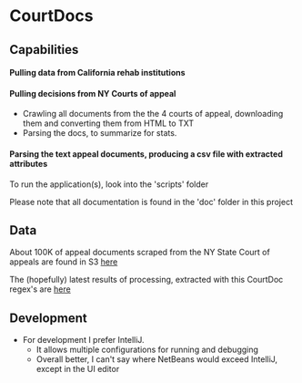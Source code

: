 # CourtDocs

## Capabilities

#### Pulling data from California rehab institutions
#### Pulling decisions from NY Courts of appeal
* Crawling all documents from the the 4 courts of appeal, downloading them and converting them from HTML to TXT
* Parsing the docs, to summarize for stats.
#### Parsing the text appeal documents, producing a csv file with extracted attributes

To run the application(s), look into the 'scripts' folder


Please note that all documentation is found in the 'doc' folder in this project

## Data

About 100K of appeal documents scraped from the NY State Court of appeals are found in S3 
[here](https://s3-us-west-2.amazonaws.com/darpa-memex/CourtDocs/court_documents.tar)

The (hopefully) latest results of processing, extracted with this CourtDoc regex's are 
[here](https://s3-us-west-2.amazonaws.com/darpa-memex/CourtDocs/CourtDocs-Output.zip)

## Development
* For development I prefer IntelliJ.
    * It allows multiple configurations for running and debugging
    * Overall better, I can't say where NetBeans would exceed IntelliJ, except in the UI editor